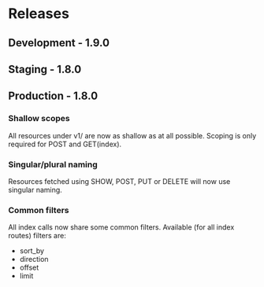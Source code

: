 # Releases

## Development - 1.9.0

## Staging - 1.8.0

## Production - 1.8.0

### Shallow scopes
All resources under v1/ are now as shallow as at all possible. Scoping is only required for POST and GET(index).

### Singular/plural naming
Resources fetched using SHOW, POST, PUT or DELETE will now use singular naming.

### Common filters
All index calls now share some common filters. Available (for all index routes) filters are:
* sort_by
* direction
* offset
* limit
